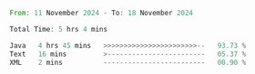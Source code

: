 <!--START_SECTION:waka-->

```rust
From: 11 November 2024 - To: 18 November 2024

Total Time: 5 hrs 4 mins

Java   4 hrs 45 mins   >>>>>>>>>>>>>>>>>>>>>>>--   93.73 %
Text   16 mins         >------------------------   05.37 %
XML    2 mins          -------------------------   00.90 %
```

<!--END_SECTION:waka-->
